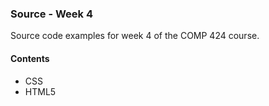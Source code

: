### Source - Week 4

Source code examples for week 4 of the COMP 424 course.

#### Contents
* CSS
* HTML5
